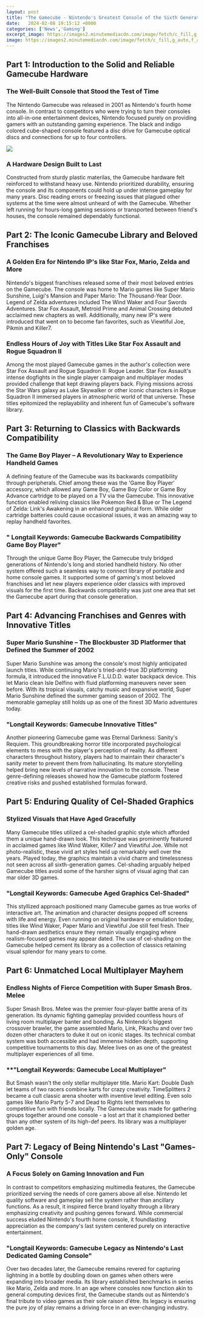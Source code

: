 ```yaml
---
layout: post
title: "The Gamecube - Nintendo's Greatest Console of the Sixth Generation"
date:   2024-02-08 19:15:12 +0000
categories: ['News','Gaming']
excerpt_image: https://images2.minutemediacdn.com/image/fetch/c_fill,g_auto,f_auto,h_2110,w_3760/https://apptrigger.com/files/2016/09/gamecube.jpg
image: https://images2.minutemediacdn.com/image/fetch/c_fill,g_auto,f_auto,h_2110,w_3760/https://apptrigger.com/files/2016/09/gamecube.jpg
---
```


## Part 1: Introduction to the Solid and Reliable Gamecube Hardware
### **The Well-Built Console that Stood the Test of Time**  
The Nintendo Gamecube was released in 2001 as Nintendo's fourth home console. In contrast to competitors who were trying to turn their consoles into all-in-one entertainment devices, Nintendo focused purely on providing gamers with an outstanding gaming experience. The black and indigo colored cube-shaped console featured a disc drive for Gamecube optical discs and connections for up to four controllers.

![](https://images2.minutemediacdn.com/image/fetch/c_fill,g_auto,f_auto,h_2110,w_3760/https://apptrigger.com/files/2016/09/gamecube.jpg)
### **A Hardware Design Built to Last**
Constructed from sturdy plastic materilas, the Gamecube hardware felt reinforced to withstand heavy use. Nintendo prioritized durability, ensuring the console and its components could hold up under intense gameplay for many years. Disc reading errors or freezing issues that plagued other systems at the time were almost unheard of with the Gamecube. Whether left running for hours-long gaming sessions or transported between friend's houses, the console remained dependably functional.
## Part 2: The Iconic Gamecube Library and Beloved Franchises
### **A Golden Era for Nintendo IP's like Star Fox, Mario, Zelda and More**  
Nintendo's biggest franchises released some of their most beloved entries on the Gamecube. The console was home to Mario games like Super Mario Sunshine, Luigi's Mansion and Paper Mario: The Thousand-Year Door. Legend of Zelda adventures included The Wind Waker and Four Swords Adventures. Star Fox Assault, Metroid Prime and Animal Crossing debuted acclaimed new chapters as well. Additionally, many new IP's were introduced that went on to become fan favorites, such as Viewtiful Joe, Pikmin and Killer7.
### **Endless Hours of Joy with Titles Like Star Fox Assault and Rogue Squadron II**
Among the most played Gamecube games in the author's collection were Star Fox Assault and Rogue Squadron II: Rogue Leader. Star Fox Assault's intense dogfights in the single player campaign and multiplayer modes provided challenge that kept drawing players back. Flying missions across the Star Wars galaxy as Luke Skywalker or other iconic characters in Rogue Squadron II immersed players in atmospheric world of that universe. These titles epitomized the replayability and inherent fun of Gamecube's software library.
## Part 3: Returning to Classics with Backwards Compatibility
### **The Game Boy Player – A Revolutionary Way to Experience Handheld Games**
A defining feature of the Gamecube was its backwards compatibility through peripherals. Chief among these was the 'Game Boy Player' accessory, which allowed any Game Boy, Game Boy Color or Game Boy Advance cartridge to be played on a TV via the Gamecube. This innovative function enabled reliving classics like Pokemon Red & Blue or The Legend of Zelda: Link's Awakening in an enhanced graphical form. While older cartridge batteries could cause occasional issues, it was an amazing way to replay handheld favorites.
### **"** **Longtail Keywords: Gamecube Backwards Compatibility Game Boy Player**"
Through the unique Game Boy Player, the Gamecube truly bridged generations of Nintendo's long and storied handheld history. No other system offered such a seamless way to connect library of portable and home console games. It supported some of gaming's most beloved franchises and let new players experience older classics with improved visuals for the first time. Backwards compatibility was just one area that set the Gamecube apart during that console generation.
## Part 4: Advancing Franchises and Genres with Innovative Titles  
### **Super Mario Sunshine – The Blockbuster 3D Platformer that Defined the Summer of 2002**  
Super Mario Sunshine was among the console's most highly anticipated launch titles. While continuing Mario's tried-and-true 3D platforming formula, it introduced the innovative F.L.U.D.D. water backpack device. This let Mario clean Isle Delfino with fluid platforming maneuvers never seen before. With its tropical visuals, catchy music and expansive world, Super Mario Sunshine defined the summer gaming season of 2002. The memorable gameplay still holds up as one of the finest 3D Mario adventures today.
### **"Longtail Keywords: Gamecube Innovative Titles"**   
Another pioneering Gamecube game was Eternal Darkness: Sanity's Requiem. This groundbreaking horror title incorporated psychological elements to mess with the player's perception of reality. As different characters throughout history, players had to maintain their character's sanity meter to prevent them from hallucinating. Its mature storytelling helped bring new levels of narrative innovation to the console. These genre-defining releases showed how the Gamecube platform fostered creative risks and pushed established formulas forward.
## Part 5: Enduring Quality of Cel-Shaded Graphics
### **Stylized Visuals that Have Aged Gracefully**
Many Gamecube titles utilized a cel-shaded graphic style which afforded them a unique hand-drawn look. This technique was prominently featured in acclaimed games like Wind Waker, Killer7 and Viewtiful Joe. While not photo-realistic, these vivid art styles held up remarkably well over the years. Played today, the graphics maintain a vivid charm and timelessness not seen across all sixth-generation games. Cel-shading arguably helped Gamecube titles avoid some of the harsher signs of visual aging that can mar older 3D games. 
### **"Longtail Keywords: Gamecube Aged Graphics Cel-Shaded"**
This styllized approach positioned many Gamecube games as true works of interactive art. The animation and character designs popped off screens with life and energy. Even running on original hardware or emulation today, titles like Wind Waker, Paper Mario and Viewtiful Joe still feel fresh. Their hand-drawn aesthetics ensure they remain visually engaging where realism-focused games may appear dated. The use of cel-shading on the Gamecube helped cement its library as a collection of classics retaining visual splendor for many years to come.
## Part 6: Unmatched Local Multiplayer Mayhem
### **Endless Nights of Fierce Competition with Super Smash Bros. Melee**
Super Smash Bros. Melee was the premier four-player battle arena of its generation. Its dynamic fighting gameplay provided countless hours of living room multiplayer banter and bonding. As Nintendo's biggest crossover brawler, the game assembled Mario, Link, Pikachu and over two dozen other characters to duke it out on iconic stages. Its technical combat system was both accessible and had immense hidden depth, supporting competitive tournaments to this day. Melee lives on as one of the greatest multiplayer experiences of all time. 
### **"Longtail Keywords: Gamecube Local Multiplayer"</b>
But Smash wasn't the only stellar multiplayer title. Mario Kart: Double Dash let teams of two racers combine karts for crazy creativity. TimeSplitters 2 became a cult classic arena shooter with inventive level editing. Even solo games like Mario Party 5-7 and Dead to Rights lent themselves to competitive fun with friends locally. The Gamecube was made for gathering groups together around one console - a lost art that it championed better than any other system of its high-def peers. Its library was a multiplayer golden age.
## Part 7: Legacy of Being Nintendo's Last "Games-Only" Console  
### **A Focus Solely on Gaming Innovation and Fun** 
In contrast to competitors emphasizing multimedia features, the Gamecube prioritized serving the needs of core gamers above all else. Nintendo let quality software and gameplay sell the system rather than ancillary functions. As a result, it inspired fierce brand loyalty through a library emphasizing creativity and pushing genres forward. While commercial success eluded Nintendo's fourth home console, it foundlasting appreciation as the company's last system centered purely on interactive entertainment.
### **"Longtail Keywords: Gamecube Legacy as Nintendo's Last Dedicated Gaming Console"**  
Over two decades later, the Gamecube remains revered for capturing lightning in a bottle by doubling down on games when others were expanding into broader media. Its library established benchmarks in series like Mario, Zelda and more. In an age where consoles now function akin to general computing devices first, the Gamecube stands out as Nintendo's final tribute to video games as their sole raison d'être. Its legacy is ensuring the pure joy of play remains a driving force in an ever-changing industry.